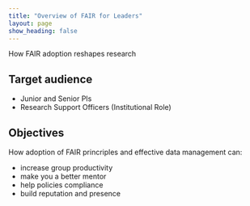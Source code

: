 ```yaml
---
title: "Overview of FAIR for Leaders"
layout: page
show_heading: false
---  
```



How FAIR adoption reshapes research

## Target audience
* Junior and Senior PIs
* Research Support Officers (Institutional Role) 

## Objectives
How adoption of FAIR princriples and effective data management can:
* increase group productivity
* make you a better mentor
* help policies compliance
* build reputation and presence
